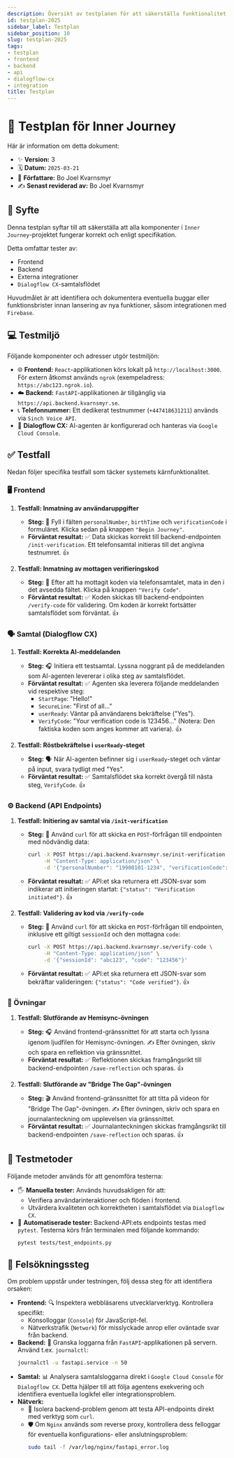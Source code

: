 ```yaml
---
description: Översikt av testplanen för att säkerställa funktionalitet i Inner Journey
id: testplan-2025
sidebar_label: Testplan
sidebar_position: 10
slug: testplan-2025
tags:
- testplan
- frontend
- backend
- api
- dialogflow-cx
- integration
title: Testplan
---
```


# 📝 Testplan för Inner Journey

Här är information om detta dokument:

*   ✨ **Version:** 3
*   🗓️ **Datum:** `2025-03-21`
*   👤 **Författare:** Bo Joel Kvarnsmyr
*   ✍️ **Senast reviderad av:** Bo Joel Kvarnsmyr

## 🎯 Syfte

Denna testplan syftar till att säkerställa att alla komponenter i `Inner Journey`-projektet fungerar korrekt och enligt specifikation.

Detta omfattar tester av:
*   Frontend
*   Backend
*   Externa integrationer
*   `Dialogflow CX`-samtalsflödet

Huvudmålet är att identifiera och dokumentera eventuella buggar eller funktionsbrister innan lansering av nya funktioner, såsom integrationen med `Firebase`.

## 💻 Testmiljö

Följande komponenter och adresser utgör testmiljön:

*   🌐 **Frontend:** `React`-applikationen körs lokalt på `http://localhost:3000`. För extern åtkomst används `ngrok` (exempeladress: `https://abc123.ngrok.io`).
*   ☁️ **Backend:** `FastAPI`-applikationen är tillgänglig via `https://api.backend.kvarnsmyr.se`.
*   📞 **Telefonnummer:** Ett dedikerat testnummer (`+447418631211`) används via `Sinch Voice API`.
*   💬 **Dialogflow CX:** AI-agenten är konfigurerad och hanteras via `Google Cloud Console`.

## ✅ Testfall

Nedan följer specifika testfall som täcker systemets kärnfunktionalitet.

### 🖥️ Frontend

1.  **Testfall: Inmatning av användaruppgifter**
    *   **Steg:** 👟 Fyll i fälten `personalNumber`, `birthTime` och `verificationCode` i formuläret. Klicka sedan på knappen `"Begin Journey"`.
    *   **Förväntat resultat:** ✅ Data skickas korrekt till backend-endpointen `/init-verification`. Ett telefonsamtal initieras till det angivna testnumret. 👍

2.  **Testfall: Inmatning av mottagen verifieringskod**
    *   **Steg:** 👟 Efter att ha mottagit koden via telefonsamtalet, mata in den i det avsedda fältet. Klicka på knappen `"Verify Code"`.
    *   **Förväntat resultat:** ✅ Koden skickas till backend-endpointen `/verify-code` för validering. Om koden är korrekt fortsätter samtalsflödet som förväntat. 👍

### 🗣️ Samtal (Dialogflow CX)

1.  **Testfall: Korrekta AI-meddelanden**
    *   **Steg:** 🎧 Initiera ett testsamtal. Lyssna noggrant på de meddelanden som AI-agenten levererar i olika steg av samtalsflödet.
    *   **Förväntat resultat:** ✅ Agenten ska leverera följande meddelanden vid respektive steg:
        *   `StartPage`: "Hello!"
        *   `SecureLine`: "First of all..."
        *   `userReady`: Väntar på användarens bekräftelse ("Yes").
        *   `VerifyCode`: "Your verification code is 123456..." (Notera: Den faktiska koden som anges kommer att variera). 👍

2.  **Testfall: Röstbekräftelse i `userReady`-steget**
    *   **Steg:** 🗣️ När AI-agenten befinner sig i `userReady`-steget och väntar på input, svara tydligt med "Yes".
    *   **Förväntat resultat:** ✅ Samtalsflödet ska korrekt övergå till nästa steg, `VerifyCode`. 👍

### ⚙️ Backend (API Endpoints)

1.  **Testfall: Initiering av samtal via `/init-verification`**
    *   **Steg:** 🚀 Använd `curl` för att skicka en `POST`-förfrågan till endpointen med nödvändig data:
        ```bash
        curl -X POST https://api.backend.kvarnsmyr.se/init-verification \
             -H "Content-Type: application/json" \
             -d '{"personalNumber": "19900101-1234", "verificationCode": "123456", "birthTime": "14:30"}'
        ```
    *   **Förväntat resultat:** ✅ API:et ska returnera ett JSON-svar som indikerar att initieringen startat: `{"status": "Verification initiated"}`. 👍

2.  **Testfall: Validering av kod via `/verify-code`**
    *   **Steg:** 🚀 Använd `curl` för att skicka en `POST`-förfrågan till endpointen, inklusive ett giltigt `sessionId` och den mottagna `code`:
        ```bash
        curl -X POST https://api.backend.kvarnsmyr.se/verify-code \
             -H "Content-Type: application/json" \
             -d '{"sessionId": "abc123", "code": "123456"}'
        ```
    *   **Förväntat resultat:** ✅ API:et ska returnera ett JSON-svar som bekräftar valideringen: `{"status": "Code verified"}`. 👍

### 🧘 Övningar

1.  **Testfall: Slutförande av Hemisync-övningen**
    *   **Steg:** 🎧 Använd frontend-gränssnittet för att starta och lyssna igenom ljudfilen för Hemisync-övningen. ✍️ Efter övningen, skriv och spara en reflektion via gränssnittet.
    *   **Förväntat resultat:** ✅ Reflektionen skickas framgångsrikt till backend-endpointen `/save-reflection` och sparas. 👍

2.  **Testfall: Slutförande av "Bridge The Gap"-övningen**
    *   **Steg:** 🎬 Använd frontend-gränssnittet för att titta på videon för "Bridge The Gap"-övningen. ✍️ Efter övningen, skriv och spara en journalanteckning om upplevelsen via gränssnittet.
    *   **Förväntat resultat:** ✅ Journalanteckningen skickas framgångsrikt till backend-endpointen `/save-reflection` och sparas. 👍

## 🧪 Testmetoder

Följande metoder används för att genomföra testerna:

*   🖐️ **Manuella tester:** Används huvudsakligen för att:
    *   Verifiera användarinteraktioner och flöden i frontend.
    *   Utvärdera kvaliteten och korrektheten i samtalsflödet via `Dialogflow CX`.
*   🤖 **Automatiserade tester:** Backend-API:ets endpoints testas med `pytest`. Testerna körs från terminalen med följande kommando:
    ```bash
    pytest tests/test_endpoints.py
    ```

## 🐛 Felsökningssteg

Om problem uppstår under testningen, följ dessa steg för att identifiera orsaken:

*   **Frontend:** 🔍 Inspektera webbläsarens utvecklarverktyg. Kontrollera specifikt:
    *   Konsolloggar (`Console`) för JavaScript-fel.
    *   Nätverkstrafik (`Network`) för misslyckade anrop eller oväntade svar från backend.
*   **Backend:** 📜 Granska loggarna från `FastAPI`-applikationen på servern. Använd t.ex. `journalctl`:
    ```bash
    journalctl -u fastapi.service -n 50
    ```
*   **Samtal:** 📊 Analysera samtalsloggarna direkt i `Google Cloud Console` för `Dialogflow CX`. Detta hjälper till att följa agentens exekvering och identifiera eventuella logikfel eller integrationsproblem.
*   **Nätverk:**
    *   📡 Isolera backend-problem genom att testa API-endpoints direkt med verktyg som `curl`.
    *   🛡️ Om `Nginx` används som reverse proxy, kontrollera dess felloggar för eventuella konfigurations- eller anslutningsproblem:
        ```bash
        sudo tail -f /var/log/nginx/fastapi_error.log
        ```